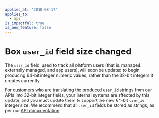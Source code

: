 ```yaml
---
applied_at: '2018-08-17'
applies_to:
  - api
is_impactful: true
is_new_feature: false
---
```


# Box `user_id` field size changed

The `user_id` field, used to track all platform users (that is, managed,
externally managed, and app users), will soon be updated to begin producing
64-bit integer numeric values, rather than the 32-bit integers it creates
currently.

For customers who are translating the produced `user_id` strings from our APIs
into 32-bit integer fields, your internal systems are affected by this update,
and you must update them to support the new 64-bit `user_id` integer size. We
recommend that all `user_id` fields be stored as strings, as per our
[API documentation](endpoint://resources/user/).
